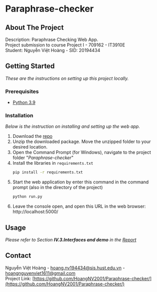 # Paraphrase-checker



## About The Project
Description: Paraphrase Checking Web App. <br>
Project submission to course Project I - 709162 - IT3910E<br>
Student: Nguyễn Việt Hoàng - SID: 20194434<br>

## Getting Started
_These are the instructions on setting up this project locally._
### Prerequisites
* [Python 3.9](https://www.python.org/downloads/release/python-390/)
### Installation

_Below is the instruction on installing and setting up the web app._

1. Download the [repo](https://github.com/HoangNV2001/Paraphrase-checker/)
2. Unzip the downloaded package. Move the unzipped folder to your desired location.
3. Open the Command Prompt (for Windows), navigate to the project folder "_Paraphrase-checker_"
4. Install the libraries in `requirements.txt`
   ```sh
   pip install -r requirements.txt
   ```
5. Start the web application by enter this command in the command prompt (also in the directory of the project)
   ```sh
   python run.py
   ```
6. Leave the console open, and open this URL in the web browser: http://localhost:5000/

## Usage
_Please refer to Section **IV.3.Interfaces and demo** in the [Report](https://github.com/HoangNV2001/Paraphrase-checker/blob/main/Report.pdf)_

## Contact
Nguyễn Việt Hoàng - hoang.nv194434@sis.hust.edu.vn - hoangnguyenviet1611@gmail.com </br>
Project Link: [https://github.com/HoangNV2001/Paraphrase-checker/](https://github.com/HoangNV2001/Paraphrase-checker/)

